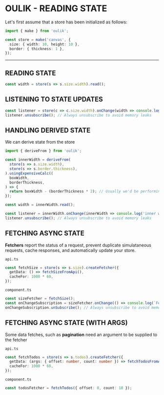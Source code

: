 # OULIK - READING STATE #

Let's first assume that a store has been initialized as follows:
```Typescript
import { make } from 'oulik';

const store = make('canvas', {
  size: { width: 10, height: 10 },
  border: { thickness: 1 },
}); 
```
---

## READING STATE ##
```Typescript
const width = store(s => s.size.width).read();
```

## LISTENING TO STATE UPDATES ##
```Typescript
const listener = store(c => c.size.width).onChange(width => console.log(width));
listener.unsubscribe(); // Always unsubscribe to avoid memory leaks
```  

## HANDLING DERIVED STATE ##
We can derive state from the store
```Typescript
import { deriveFrom } from 'oulik';

const innerWidth = deriveFrom(
  store(s => s.size.width),
  store(s => s.border.thickness),
).usingExpensiveCalc((
  boxWidth,
  borderThickness,
) => {
  return boxWidth - (borderThickness * 2); // Usually we'd be performing a much bigger calculation here
});

const width = innerWidth.read();

const listener = innerWidth.onChange(innerWidth => console.log('inner width', innerWidth));
listener.unsubscribe(); // Always unsubscribe to avoid memory leaks
```

## FETCHING ASYNC STATE ##
**Fetchers** report the status of a request, prevent duplicate simulataneous requests, cache responses, and automatically update your store. 

`api.ts`
```Typescript
const fetchSize = store(s => s.size).createFetcher({
  getData: () => fetchSizeFromApi(),
  cacheFor: 1000 * 60,
});
```

`component.ts`
```Typescript
const sizeFetcher = fetchSize();
const onChangeSubscription = sizeFetcher.onChange(() => console.log(`Fetcher status is currently ${sizeFetcher.status}`));
onChangeSubscription.unSubscribe(); // Always unsubscribe to avoid memory leaks
```

## FETCHING ASYNC STATE (WITH ARGS) ##
Some data fetches, such as **pagination** need an argument to be supplied to the fetcher

`api.ts`
```Typescript
const fetchTodos = store(s => s.todos).createFetcher({
  getData: (args: { offset: number, count: number }) => fetchTodosFromApi(),
  cacheFor: 1000 * 60,
});
```

`component.ts`
```Typescript
const todosFetcher = fetchTodos({ offset: 0, count: 10 });
```